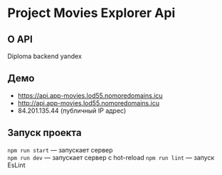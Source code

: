 # Project Movies Explorer Api

## О API
Diploma backend yandex

## Демо
- https://api.app-movies.lod55.nomoredomains.icu
- http://api.app-movies.lod55.nomoredomains.icu
- 84.201.135.44 (публичный IP адрес)

## Запуск проекта

`npm run start` — запускает сервер   
`npm run dev` — запускает сервер с hot-reload
`npm run lint` — запуск EsLint
